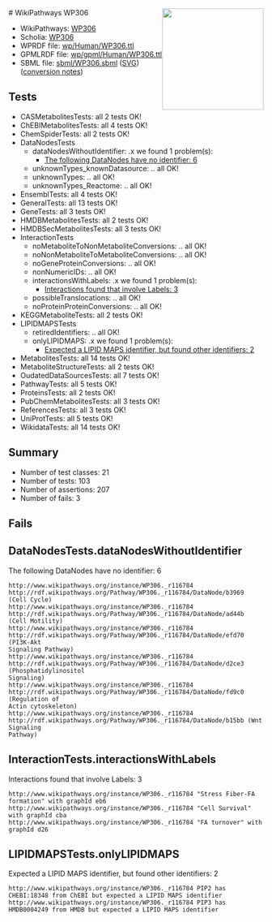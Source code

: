 <img style="float: right; width: 200px" src="../logo.png" />
# WikiPathways WP306

* WikiPathways: [WP306](https://identifiers.org/wikipathways:WP306)
* Scholia: [WP306](https://scholia.toolforge.org/wikipathways/WP306)
* WPRDF file: [wp/Human/WP306.ttl](../wp/Human/WP306.ttl)
* GPMLRDF file: [wp/gpml/Human/WP306.ttl](../wp/gpml/Human/WP306.ttl)
* SBML file: [sbml/WP306.sbml](../sbml/WP306.sbml) ([SVG](../sbml/WP306.svg)) ([conversion notes](../sbml/WP306.txt))

## Tests
* CASMetabolitesTests: all 2 tests OK!
* ChEBIMetabolitesTests: all 4 tests OK!
* ChemSpiderTests: all 2 tests OK!
* DataNodesTests
    * dataNodesWithoutIdentifier: .x we found 1 problem(s):
        * [The following DataNodes have no identifier: 6](#d2d32fa5)
    * unknownTypes_knownDatasource: .. all OK!
    * unknownTypes: .. all OK!
    * unknownTypes_Reactome: .. all OK!
* EnsemblTests: all 4 tests OK!
* GeneralTests: all 13 tests OK!
* GeneTests: all 3 tests OK!
* HMDBMetabolitesTests: all 2 tests OK!
* HMDBSecMetabolitesTests: all 3 tests OK!
* InteractionTests
    * noMetaboliteToNonMetaboliteConversions: .. all OK!
    * noNonMetaboliteToMetaboliteConversions: .. all OK!
    * noGeneProteinConversions: .. all OK!
    * nonNumericIDs: .. all OK!
    * interactionsWithLabels: .x we found 1 problem(s):
        * [Interactions found that involve Labels: 3](#630d267a)
    * possibleTranslocations: .. all OK!
    * noProteinProteinConversions: .. all OK!
* KEGGMetaboliteTests: all 2 tests OK!
* LIPIDMAPSTests
    * retiredIdentifiers: .. all OK!
    * onlyLIPIDMAPS: .x we found 1 problem(s):
        * [Expected a LIPID MAPS identifier, but found other identifiers: 2](#48cc60b9)
* MetabolitesTests: all 14 tests OK!
* MetaboliteStructureTests: all 2 tests OK!
* OudatedDataSourcesTests: all 7 tests OK!
* PathwayTests: all 5 tests OK!
* ProteinsTests: all 2 tests OK!
* PubChemMetabolitesTests: all 3 tests OK!
* ReferencesTests: all 3 tests OK!
* UniProtTests: all 5 tests OK!
* WikidataTests: all 14 tests OK!


## Summary

* Number of test classes: 21
* Number of tests: 103
* Number of assertions: 207
* Number of fails: 3

## Fails

<a name="d2d32fa5" />

## DataNodesTests.dataNodesWithoutIdentifier

The following DataNodes have no identifier: 6
```
http://www.wikipathways.org/instance/WP306._r116784 http://rdf.wikipathways.org/Pathway/WP306._r116784/DataNode/b3969 (Cell Cycle)
http://www.wikipathways.org/instance/WP306._r116784 http://rdf.wikipathways.org/Pathway/WP306._r116784/DataNode/ad44b (Cell Motility)
http://www.wikipathways.org/instance/WP306._r116784 http://rdf.wikipathways.org/Pathway/WP306._r116784/DataNode/efd70 (PI3K-Akt
Signaling Pathway)
http://www.wikipathways.org/instance/WP306._r116784 http://rdf.wikipathways.org/Pathway/WP306._r116784/DataNode/d2ce3 (Phosphatidylinositol
Signaling)
http://www.wikipathways.org/instance/WP306._r116784 http://rdf.wikipathways.org/Pathway/WP306._r116784/DataNode/fd9c0 (Regulation of 
Actin cytoskeleton)
http://www.wikipathways.org/instance/WP306._r116784 http://rdf.wikipathways.org/Pathway/WP306._r116784/DataNode/b15bb (Wnt Signaling
Pathway)
```

<a name="630d267a" />

## InteractionTests.interactionsWithLabels

Interactions found that involve Labels: 3
```
http://www.wikipathways.org/instance/WP306._r116784 "Stress Fiber-FA formation" with graphId eb6
http://www.wikipathways.org/instance/WP306._r116784 "Cell Survival" with graphId cba
http://www.wikipathways.org/instance/WP306._r116784 "FA turnover" with graphId d26
```

<a name="48cc60b9" />

## LIPIDMAPSTests.onlyLIPIDMAPS

Expected a LIPID MAPS identifier, but found other identifiers: 2
```
http://www.wikipathways.org/instance/WP306._r116784 PIP2 has CHEBI:18348 from ChEBI but expected a LIPID MAPS identifier
http://www.wikipathways.org/instance/WP306._r116784 PIP3 has HMDB0004249 from HMDB but expected a LIPID MAPS identifier
```

